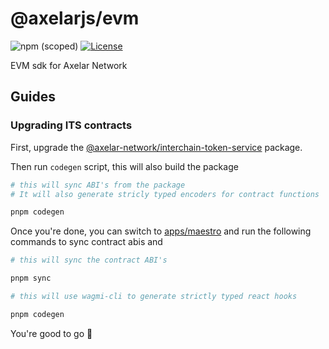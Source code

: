 # @axelarjs/evm

![npm (scoped)](https://img.shields.io/npm/v/%40axelarjs/evm)
[![License](https://img.shields.io/badge/License-Apache_2.0-blue.svg)](./LICENSE)

EVM sdk for Axelar Network

## Guides

### Upgrading ITS contracts

First, upgrade the [@axelar-network/interchain-token-service](https://www.npmjs.com/package/@axelar-network/interchain-token-service) package.

Then run `codegen` script, this will also build the package

```bash
# this will sync ABI's from the package
# It will also generate stricly typed encoders for contract functions

pnpm codegen
```

Once you're done, you can switch to [apps/maestro](/apps/maestro) and run the following commands to sync contract abis and

```bash
# this will sync the contract ABI's

pnpm sync
```

```bash
# this will use wagmi-cli to generate strictly typed react hooks

pnpm codegen
```

You're good to go 🎉
